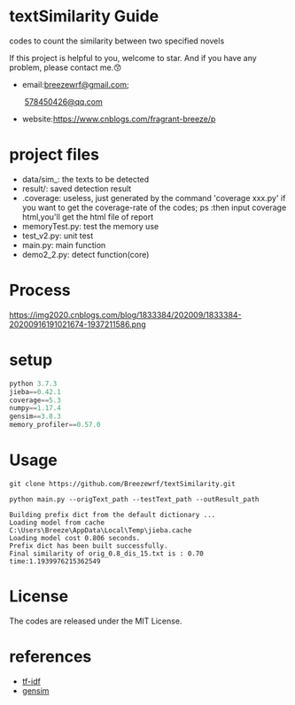 # textSimilarity Guide

codes to count the similarity between two specified novels

 If this project is helpful to you, welcome to star. And if you have any problem, please contact me.:kissing_smiling_eyes:

- email:breezewrf@gmail.com;

  ​		   578450426@qq.com

- website:https://www.cnblogs.com/fragrant-breeze/p

# project files

- data/sim_: the texts to be detected
- result/: saved detection result
- .coverage: useless, just generated by the command 'coverage xxx.py' if you want to get the coverage-rate of the codes;  ps :then input coverage html,you'll get the html file of report
- memoryTest.py: test the memory use
- test_v2.py: unit test
- main.py: main function
- demo2_2.py: detect function(core)

# Process

https://img2020.cnblogs.com/blog/1833384/202009/1833384-20200916191021674-1937211586.png

# setup

```python
python 3.7.3
jieba==0.42.1
coverage==5.3
numpy==1.17.4
gensim==3.8.3
memory_profiler==0.57.0
```

# Usage

`git clone https://github.com/Breezewrf/textSimilarity.git`

`python main.py --origText_path --testText_path --outResult_path`



```shell
Building prefix dict from the default dictionary ...
Loading model from cache C:\Users\Breeze\AppData\Local\Temp\jieba.cache
Loading model cost 0.806 seconds.
Prefix dict has been built successfully.
Final similarity of orig_0.8_dis_15.txt is : 0.70
time:1.1939976215362549
```



# License

The codes are released under the MIT License.

# references

- [tf-idf](https://zh.wikipedia.org/wiki/Tf-idf)
- [gensim](https://radimrehurek.com/gensim/)
